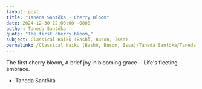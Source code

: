```yaml
---
layout: post
title: "Taneda Santōka - Cherry Bloom"
date: 2024-12-30 12:00:00 -0000
author: Taneda Santōka
quote: "The first cherry bloom,"
subject: Classical Haiku (Bashō, Buson, Issa)
permalink: /Classical Haiku (Bashō, Buson, Issa)/Taneda Santōka/Taneda Santōka - Cherry Bloom
---
```


The first cherry bloom,
A brief joy in blooming grace—
Life's fleeting embrace.

- Taneda Santōka
